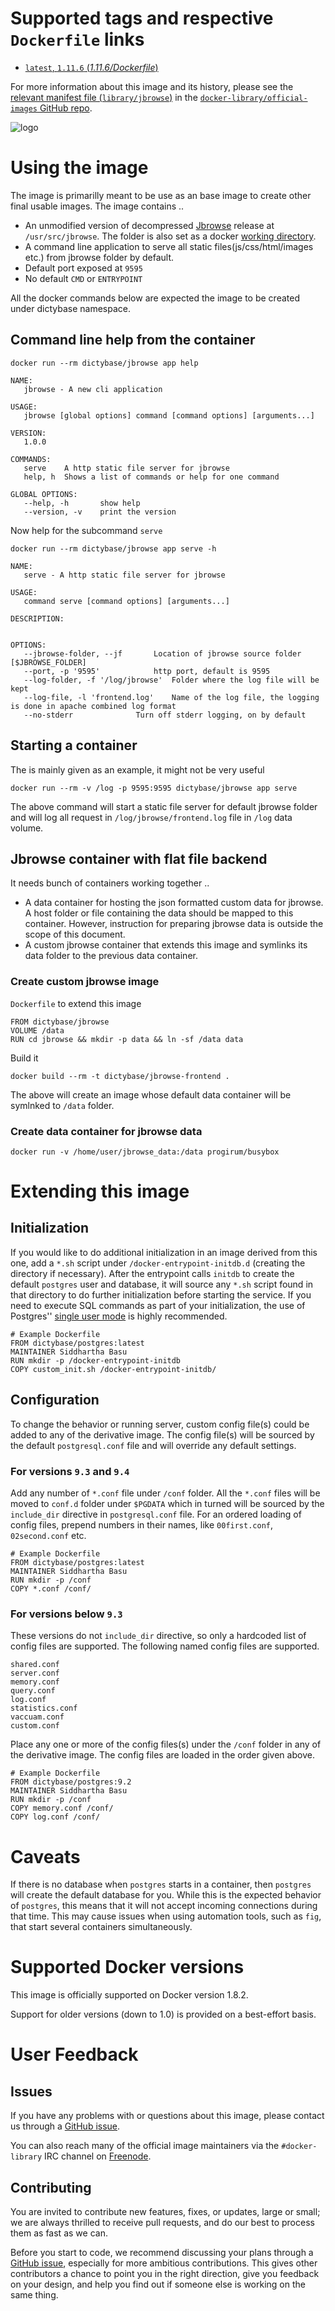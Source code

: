 # Supported tags and respective `Dockerfile` links

- [`latest`, `1.11.6` (*1.11.6/Dockerfile*)](https://github.com/dictybase-docker/jbrowse/blob/242f489/1.11.6/Dockerfile)

For more information about this image and its history, please see the [relevant
manifest file
(`library/jbrowse`)](https://github.com/docker-library/official-images/blob/master/library/jbrowse)
in the [`docker-library/official-images` GitHub
repo](https://github.com/docker-library/official-images).


![logo](https://raw.githubusercontent.com/docker-library/docs/master/jbrowse/logo.png)

# Using the image
The image is primarilly meant to be use as an base image to create other final
usable images.  The image contains ..

* An unmodified version of decompressed [Jbrowse](http://jbrowse.org) release at `/usr/src/jbrowse`. The folder is also set as a docker [working directory](http://docs.docker.com/reference/builder/#workdir).
* A command line application to serve all static files(js/css/html/images etc.) from jbrowse folder by default.
* Default port exposed at `9595`
* No default `CMD` or `ENTRYPOINT`

All the docker commands below are expected the image to be created under dictybase namespace.

## Command line help from the container

    docker run --rm dictybase/jbrowse app help

    NAME:
       jbrowse - A new cli application

    USAGE:
       jbrowse [global options] command [command options] [arguments...]

    VERSION:
       1.0.0

    COMMANDS:
       serve	A http static file server for jbrowse
       help, h	Shows a list of commands or help for one command
       
    GLOBAL OPTIONS:
       --help, -h		show help
       --version, -v	print the version

Now help for the subcommand `serve`

    docker run --rm dictybase/jbrowse app serve -h
       
    NAME:
       serve - A http static file server for jbrowse

    USAGE:
       command serve [command options] [arguments...]

    DESCRIPTION:
       

    OPTIONS:
       --jbrowse-folder, --jf 		Location of jbrowse source folder [$JBROWSE_FOLDER]
       --port, -p '9595'			http port, default is 9595
       --log-folder, -f '/log/jbrowse'	Folder where the log file will be kept
       --log-file, -l 'frontend.log'	Name of the log file, the logging is done in apache combined log format
       --no-stderr				Turn off stderr logging, on by default

## Starting a container
The is mainly given as an example, it might not be very useful

    docker run --rm -v /log -p 9595:9595 dictybase/jbrowse app serve

The above command will start a static file server for default jbrowse folder and will log all request in `/log/jbrowse/frontend.log` file in `/log` data volume.

## Jbrowse container with flat file backend
It needs bunch of containers working together ..

* A data container for hosting the json formatted custom data for jbrowse. A
  host folder or file containing the data should be mapped to this container.
  However, instruction for preparing jbrowse data is outside the scope of this
  document. 
* A custom jbrowse container that extends this image and symlinks its data
  folder to the previous data container.


### Create custom jbrowse image

`Dockerfile` to extend this image

    FROM dictybase/jbrowse
    VOLUME /data
    RUN cd jbrowse && mkdir -p data && ln -sf /data data 

Build it

    docker build --rm -t dictybase/jbrowse-frontend .

The above will create an image whose default data container will be symlnked to `/data` folder.

### Create data container for jbrowse data

    docker run -v /home/user/jbrowse_data:/data progirum/busybox 


# Extending this image

## Initialization

If you would like to do additional initialization in an image derived from this
one, add a `*.sh` script under `/docker-entrypoint-initdb.d` (creating the
directory if necessary). After the entrypoint calls `initdb` to create the
default `postgres` user and database, it will source any `*.sh` script found in
that directory to do further initialization before starting the service. If you
need to execute SQL commands as part of your initialization, the use of
Postgres'' [single user
mode](http://www.postgresql.org/docs/9.3/static/app-postgres.html#AEN90580) is
highly recommended.

    # Example Dockerfile
    FROM dictybase/postgres:latest
    MAINTAINER Siddhartha Basu
    RUN mkdir -p /docker-entrypoint-initdb
    COPY custom_init.sh /docker-entrypoint-initdb/

## Configuration

To change the behavior or running server, custom config file(s) could be added
to any of the derivative image. The config file(s) will be sourced by the
default `postgresql.conf` file and will override any default settings. 

### For versions `9.3` and `9.4`

Add any number of `*.conf` file under `/conf` folder. All the `*.conf` files
will be moved to `conf.d` folder under `$PGDATA` which in turned will be
sourced by the `include_dir` directive in `postgresql.conf` file. For an
ordered loading of config files, prepend numbers in their names, like
`00first.conf`, `02second.conf` etc.

    # Example Dockerfile
    FROM dictybase/postgres:latest
    MAINTAINER Siddhartha Basu
    RUN mkdir -p /conf
    COPY *.conf /conf/

### For versions below `9.3`

These versions do not `include_dir` directive, so only a hardcoded list of
config files are supported. The following named config files are supported.  

    shared.conf
    server.conf
    memory.conf
    query.conf
    log.conf
    statistics.conf
    vaccuam.conf
    custom.conf

Place any one or more of the config files(s) under the `/conf` folder in any of
the derivative image. The config files are loaded in the order given above.

    # Example Dockerfile
    FROM dictybase/postgres:9.2
    MAINTAINER Siddhartha Basu
    RUN mkdir -p /conf
    COPY memory.conf /conf/
    COPY log.conf /conf/
 

# Caveats

If there is no database when `postgres` starts in a container, then `postgres` will
create the default database for you. While this is the expected behavior of
`postgres`, this means that it will not accept incoming connections during that
time. This may cause issues when using automation tools, such as `fig`, that
start several containers simultaneously.

# Supported Docker versions

This image is officially supported on Docker version 1.8.2.

Support for older versions (down to 1.0) is provided on a best-effort basis.

# User Feedback

## Issues

If you have any problems with or questions about this image, please contact us
 through a [GitHub issue](https://github.com/docker-library/jbrowse/issues).

You can also reach many of the official image maintainers via the
`#docker-library` IRC channel on [Freenode](https://freenode.net).

## Contributing

You are invited to contribute new features, fixes, or updates, large or small;
we are always thrilled to receive pull requests, and do our best to process them
as fast as we can.

Before you start to code, we recommend discussing your plans 
through a [GitHub issue](https://github.com/docker-library/jbrowse/issues), especially for more ambitious
contributions. This gives other contributors a chance to point you in the right
direction, give you feedback on your design, and help you find out if someone
else is working on the same thing.

